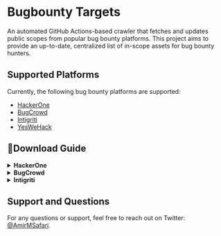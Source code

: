 # Bugbounty Targets

An automated GitHub Actions-based crawler that fetches and updates public scopes from popular bug bounty platforms. This project aims to provide an up-to-date, centralized list of in-scope assets for bug bounty hunters.

## Supported Platforms

Currently, the following bug bounty platforms are supported:

- [HackerOne](https://github.com/Osb0rn3/bugbounty-targets/blob/main/programs/hackerone.json)
- [BugCrowd](https://github.com/Osb0rn3/bugbounty-targets/blob/main/programs/bugcrowd.json)
- [Intigriti](https://github.com/Osb0rn3/bugbounty-targets/blob/main/programs/intigriti.json)
- [YesWeHack](https://github.com/Osb0rn3/bugbounty-targets/blob/main/programs/yeswehack.json)

## 🚀Download Guide

<details>
<summary><b>HackerOne</b></summary>

### Get all subs
```bash
curl -s "https://raw.githubusercontent.com/Osb0rn3/bugbounty-targets/main/programs/hackerone.json" | jq -r '.[].relationships.structured_scopes.data[].attributes.asset_identifier' | grep -Eo '[a-zA-Z0-9]+([.-][a-zA-Z0-9]+)*\.[a-zA-Z]{2,}' | anew
```

### Get subs using orgname
![image](https://user-images.githubusercontent.com/72344025/234682490-3c9b4f9d-aad0-4dce-9277-5f7b7b87a0b5.png)
```bash
curl -s "https://raw.githubusercontent.com/Osb0rn3/bugbounty-targets/main/programs/hackerone.json" | jq -r '.[] | select(.attributes.name=="HackerOne") | .relationships.structured_scopes.data[].attributes.asset_identifier' | grep -Eo '[a-zA-Z0-9]+([.-][a-zA-Z0-9]+)*\.[a-zA-Z]{2,}' | anew
```
</details>

<details>
<summary><b>BugCrowd</b></summary>

### Get all subs
```bash
curl -s "https://raw.githubusercontent.com/Osb0rn3/bugbounty-targets/main/programs/bugcrowd.json" | jq -r '.[].target_groups[].targets[].name' | grep -Eo '[a-zA-Z0-9]+([.-][a-zA-Z0-9]+)*\.[a-zA-Z]{2,}' | anew
```

### Get subs using program_url in_scope and out_scope
![image](https://user-images.githubusercontent.com/72344025/234680472-6d7da018-f325-4812-aabf-9a5e414cdeef.png)
```bash
curl -s "https://raw.githubusercontent.com/Osb0rn3/bugbounty-targets/main/programs/bugcrowd.json" | jq -r '.[] | select(.program_url=="/dell-com") | .target_groups[].targets[].name' | grep -Eo '[a-zA-Z0-9]+([.-][a-zA-Z0-9]+)*\.[a-zA-Z]{2,}' | anew
```

### Get subs using program_url only in_scope
![image](https://user-images.githubusercontent.com/72344025/234680651-5ce28fa8-71e6-414f-81d0-7f5f03a33d15.png)
```bash
curl -s "https://raw.githubusercontent.com/Osb0rn3/bugbounty-targets/main/programs/bugcrowd.json" | jq -r '.[] | select(.program_url=="/dell-product") | .target_groups[] | select(.in_scope==true) | .targets[].name' | grep -Eo '[a-zA-Z0-9]+([.-][a-zA-Z0-9]+)*\.[a-zA-Z]{2,}' | anew
```

### Get all wildcard subs only in_scope
```bash
curl -s "https://raw.githubusercontent.com/Osb0rn3/bugbounty-targets/main/programs/bugcrowd.json" | jq -r '.[] | .target_groups[] | select(.in_scope==true) | .targets[].name' | grep "*." | anew
```

### Get only wildcard subs using program_url only in_scope
```bash
curl -s "https://raw.githubusercontent.com/Osb0rn3/bugbounty-targets/main/programs/bugcrowd.json" | jq -r '.[] | select(.program_url=="/tesla") | .target_groups[] | select(.in_scope==true) | .targets[].name' | grep "*." | anew
```
</details>

<details>
<summary><b>Intigriti</b></summary>

### Get all subs
```bash
curl -s "https://raw.githubusercontent.com/Osb0rn3/bugbounty-targets/main/programs/intigriti.json" | jq -r '.[].domains[].endpoint' | grep -Eo '[a-zA-Z0-9]+([.-][a-zA-Z0-9]+)*\.[a-zA-Z]{2,}' | anew
```

### Get subs using program handle name
![image](https://user-images.githubusercontent.com/72344025/234679727-fef11a91-c8f6-4623-b176-e92cdf5b027d.png)
```bash
curl -s "https://raw.githubusercontent.com/Osb0rn3/bugbounty-targets/main/programs/intigriti.json" | jq -r '.[] | select(.handle=="upholdcom") | .domains[].endpoint' | grep -Eo '[a-zA-Z0-9]+([.-][a-zA-Z0-9]+)*\.[a-zA-Z]{2,}' | anew
```
</details>

## Support and Questions

For any questions or support, feel free to reach out on Twitter: [@AmirMSafari](https://twitter.com/AmirMSafari).
